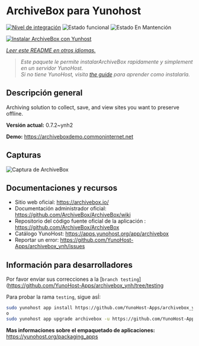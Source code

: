 <!--
Este archivo README esta generado automaticamente<https://github.com/YunoHost/apps/tree/master/tools/readme_generator>
No se debe editar a mano.
-->

# ArchiveBox para Yunohost

[![Nivel de integración](https://dash.yunohost.org/integration/archivebox.svg)](https://dash.yunohost.org/appci/app/archivebox) ![Estado funcional](https://ci-apps.yunohost.org/ci/badges/archivebox.status.svg) ![Estado En Mantención](https://ci-apps.yunohost.org/ci/badges/archivebox.maintain.svg)

[![Instalar ArchiveBox con Yunhost](https://install-app.yunohost.org/install-with-yunohost.svg)](https://install-app.yunohost.org/?app=archivebox)

*[Leer este README en otros idiomas.](./ALL_README.md)*

> *Este paquete le permite instalarArchiveBox rapidamente y simplement en un servidor YunoHost.*  
> *Si no tiene YunoHost, visita [the guide](https://yunohost.org/install) para aprender como instalarla.*

## Descripción general

Archiving solution to collect, save, and view sites you want to preserve offline.


**Versión actual:** 0.7.2~ynh2

**Demo:** <https://archiveboxdemo.commoninternet.net>

## Capturas

![Captura de ArchiveBox](./doc/screenshots/screenshot_archivebox1.png)

## Documentaciones y recursos

- Sitio web oficial: <https://archivebox.io/>
- Documentación administrador oficial: <https://github.com/ArchiveBox/ArchiveBox/wiki>
- Repositorio del código fuente oficial de la aplicación : <https://github.com/ArchiveBox/ArchiveBox>
- Catálogo YunoHost: <https://apps.yunohost.org/app/archivebox>
- Reportar un error: <https://github.com/YunoHost-Apps/archivebox_ynh/issues>

## Información para desarrolladores

Por favor enviar sus correcciones a la [`branch testing`](https://github.com/YunoHost-Apps/archivebox_ynh/tree/testing

Para probar la rama `testing`, sigue asÍ:

```bash
sudo yunohost app install https://github.com/YunoHost-Apps/archivebox_ynh/tree/testing --debug
o
sudo yunohost app upgrade archivebox -u https://github.com/YunoHost-Apps/archivebox_ynh/tree/testing --debug
```

**Mas informaciones sobre el empaquetado de aplicaciones:** <https://yunohost.org/packaging_apps>
